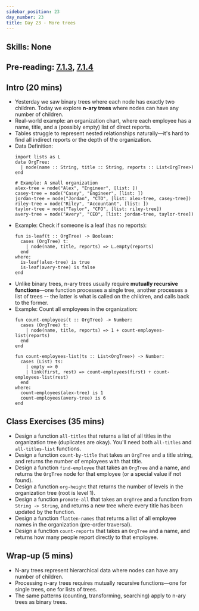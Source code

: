 ```yaml
---
sidebar_position: 23
day_number: 23
title: Day 23 - More trees
---
```


## Skills: None

## Pre-reading: [7.1.3](<%7B%7BDCIC_DOMAIN%7D%7D/trees.html#(part._.Summarizing_.How_to_.Approach_.Tree_.Problems)>), [7.1.4](<%7B%7BDCIC_DOMAIN%7D%7D/trees.html#(part._.Study_.Questions)>)

## Intro (20 mins)

- Yesterday we saw binary trees where each node has exactly two children. Today we explore **n-ary trees** where nodes can have any number of children.
- Real-world example: an organization chart, where each employee has a name, title, and a (possibly empty) list of direct reports.
- Tables struggle to represent nested relationships naturally—it's hard to find all indirect reports or the depth of the organization.
- Data Definition:
  ```pyret
  import lists as L
  data OrgTree:
    | node(name :: String, title :: String, reports :: List<OrgTree>)
  end

  # Example: A small organization
  alex-tree = node("Alex", "Engineer", [list: ])
  casey-tree = node("Casey", "Engineer", [list: ])
  jordan-tree = node("Jordan", "CTO", [list: alex-tree, casey-tree])
  riley-tree = node("Riley", "Accountant", [list: ])
  taylor-tree = node("Taylor", "CFO", [list: riley-tree])
  avery-tree = node("Avery", "CEO", [list: jordan-tree, taylor-tree])
  ```
- Example: Check if someone is a leaf (has no reports):
  ```pyret
  fun is-leaf(t :: OrgTree) -> Boolean:
    cases (OrgTree) t:
      | node(name, title, reports) => L.empty(reports)
    end
  where:
    is-leaf(alex-tree) is true
    is-leaf(avery-tree) is false
  end
  ```
- Unlike binary trees, n-ary trees usually require **mutually recursive functions**—one function processes a single tree, another processes a list of trees -- the latter is what is called on the children, and calls back to the former.
- Example: Count all employees in the organization:
  ```pyret
  fun count-employees(t :: OrgTree) -> Number:
    cases (OrgTree) t:
      | node(name, title, reports) => 1 + count-employees-list(reports)
    end
  end

  fun count-employees-list(ts :: List<OrgTree>) -> Number:
    cases (List) ts:
      | empty => 0
      | link(first, rest) => count-employees(first) + count-employees-list(rest)
    end
  where:
    count-employees(alex-tree) is 1
    count-employees(avery-tree) is 6
  end
  ```

## Class Exercises (35 mins)

- Design a function `all-titles` that returns a list of all titles in the organization tree (duplicates are okay). You'll need both `all-titles` and `all-titles-list` functions.
- Design a function `count-by-title` that takes an `OrgTree` and a title string, and returns the number of employees with that title.
- Design a function `find-employee` that takes an `OrgTree` and a name, and returns the `OrgTree` node for that employee (or a special value if not found).
- Design a function `org-height` that returns the number of levels in the organization tree (root is level 1).
- Design a function `promote-all` that takes an `OrgTree` and a function from `String -> String`, and returns a new tree where every title has been updated by the function.
- Design a function `flatten-names` that returns a list of all employee names in the organization (pre-order traversal).
- Design a function `count-reports` that takes an `OrgTree` and a name, and returns how many people report directly to that employee.

## Wrap-up (5 mins)

- N-ary trees represent hierarchical data where nodes can have any number of children.
- Processing n-ary trees requires mutually recursive functions—one for single trees, one for lists of trees.
- The same patterns (counting, transforming, searching) apply to n-ary trees as binary trees.

